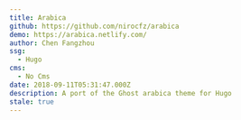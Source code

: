 ```yaml
---
title: Arabica
github: https://github.com/nirocfz/arabica
demo: https://arabica.netlify.com/
author: Chen Fangzhou
ssg:
  - Hugo
cms:
  - No Cms
date: 2018-09-11T05:31:47.000Z
description: A port of the Ghost arabica theme for Hugo
stale: true
---
```

